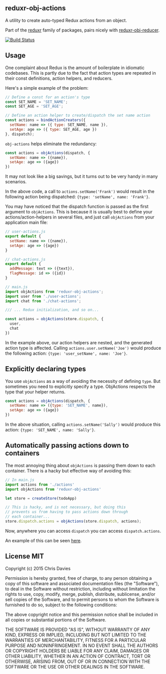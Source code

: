 ## reduxr-obj-actions

A utility to create auto-typed Redux actions from an object.

Part of the [reduxr](https://github.com/chrisdavies/reduxr) family of packages,
pairs nicely with  [reduxr-obj-reducer](https://github.com/chrisdavies/reduxr-obj-reducer).

[![Build Status](https://travis-ci.org/chrisdavies/reduxr-obj-actions.svg?branch=master)](https://travis-ci.org/chrisdavies/reduxr-obj-actions)

## Usage

One complaint about Redux is the amount of boilerplate in idiomatic codebases. This is partly due to the fact that action types are repeated in their const definitions, action helpers, and reducers.

Here's a simple example of the problem:

```js
// Define a const for an action's type
const SET_NAME = 'SET_NAME';
const SET_AGE = 'SET_AGE';

// Define an action helper to create/dispatch the set name action
const actions = bindActionCreators({
  setName: name => ({ type: SET_NAME, name }),
  setAge: age => ({ type: SET_AGE, age })
}, dispatch);

```

`obj-actions` helps eliminate the redundancy:

```js
const actions = objActions(dispatch, {
  setName: name => ({name}),
  setAge: age => ({age})
})
```

It may not look like a big savings, but it turns out to be very handy in many scenarios.

In the above code, a call to `actions.setName('Frank')` would result in the following action being dispatched: `{type: 'setName', name: 'Frank'}`.

You may have noticed that the dispatch function is passed as the first argument to `objActions`. This is because it is usually best to define your actions/action-helpers in several files, and just call `objActions` from your application main file:

```js
// user-actions.js
export default {
  setName: name => ({name}),
  setAge: age => ({age})
}

// chat-actions.js
export default {
  addMessage: text => ({text}),
  flagMessage: id => ({id})
}

// main.js
import objActions from 'reduxr-obj-actions';
import user from './user-actions';
import chat from './chat-actions';

/// ... Redux initialization, and so on...

const actions = objActions(store.dispatch, {
  user,
  chat
})

```

In the example above, our action helpers are nested, and the generated action type is affected. Calling `actions.user.setName('Joe')` would produce the following action: `{type: 'user_setName', name: 'Joe'}`.

## Explicitly declaring types

You use `objActions` as a way of avoiding the necessity of defining `type`. But sometimes you need to explicitly specify a type. ObjActions respects the type that your helper returns.

```js
const actions = objActions(dispatch, {
  setName: name => ({type: 'SET_NAME', name}),
  setAge: age => ({age})
})
```

In the above situation, calling `actions.setName('Sally')` would produce this action: `{type: 'SET_NAME', name: 'Sally'}`.

## Automatically passing actions down to containers

The most annoying thing about `objActions` is passing them down to each
container. There is a hacky but effective way of avoiding this:

```js
// In main.js
import actions from './actions'
import objActions from 'reduxr-obj-actions'

let store = createStore(todoApp)

// This is hacky, and is not necessary, but doing this
// prevents us from having to pass actions down through
// each container...
store.dispatch.actions = objActions(store.dispatch, actions);

```

Now, anywhere you can access `dispatch` you can access `dispatch.actions`.

An example of this can be seen [here](https://github.com/chrisdavies/reduxr/blob/master/examples/todos/containers/AddTodo.js).

## License MIT

Copyright (c) 2015 Chris Davies

Permission is hereby granted, free of charge, to any person obtaining a copy of this software and associated documentation files (the "Software"), to deal in the Software without restriction, including without limitation the rights to use, copy, modify, merge, publish, distribute, sublicense, and/or sell copies of the Software, and to permit persons to whom the Software is furnished to do so, subject to the following conditions:

The above copyright notice and this permission notice shall be included in all copies or substantial portions of the Software.

THE SOFTWARE IS PROVIDED "AS IS", WITHOUT WARRANTY OF ANY KIND, EXPRESS OR IMPLIED, INCLUDING BUT NOT LIMITED TO THE WARRANTIES OF MERCHANTABILITY, FITNESS FOR A PARTICULAR PURPOSE AND NONINFRINGEMENT. IN NO EVENT SHALL THE AUTHORS OR COPYRIGHT HOLDERS BE LIABLE FOR ANY CLAIM, DAMAGES OR OTHER LIABILITY, WHETHER IN AN ACTION OF CONTRACT, TORT OR OTHERWISE, ARISING FROM, OUT OF OR IN CONNECTION WITH THE SOFTWARE OR THE USE OR OTHER DEALINGS IN THE SOFTWARE.
